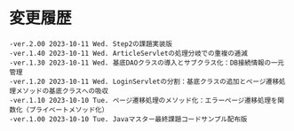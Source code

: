 # 変更履歴

	-ver.2.00 2023-10-11 Wed. Step2の課題実装版
	-ver.1.40 2023-10-11 Wed. ArticleServletの処理分岐での重複の逓減
	-ver.1.30 2023-10-11 Wed. 基底DAOクラスの導入とサブクラス化：DB接続情報の一元管理
	-ver.1.20 2023-10-11 Wed. LoginServletの分割：基底クラスの追加とページ遷移処理メソッドの基底クラスへの吸収
	-ver.1.10 2023-10-10 Tue. ページ遷移処理のメソッド化：エラーページ遷移処理を関数化（プライベートメソッド化）
	-ver.1.00 2023-10-10 Tue. Javaマスター最終課題コードサンプル配布版
